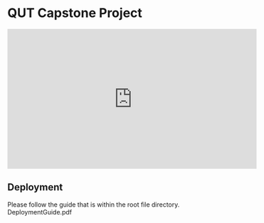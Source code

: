 # QUT Capstone Project

<iframe width="560" height="315" src="https://www.youtube.com/embed/wF1kCP3ibGw" title="YouTube video player" frameborder="0" allow="accelerometer; autoplay; clipboard-write; encrypted-media; gyroscope; picture-in-picture" allowfullscreen></iframe>

## Deployment
Please follow the guide that is within the root file directory. DeploymentGuide.pdf

